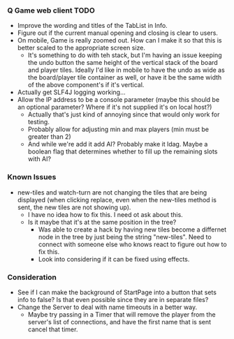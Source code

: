 ### Q Game web client TODO ###
  * Improve the wording and titles of the TabList in Info.
  * Figure out if the current manual opening and closing is clear to users.
  * On mobile, Game is really zoomed out. How can I make it so that this is better scaled to the appropriate screen size. 
    * It's something to do with teh stack, but I'm having an issue keeping the undo button the same height of the vertical stack of the board and player tiles. Ideally I'd like in mobile to have the undo as wide as the board/player tile container as well, or have it be the same width of the above component's if it's vertical.
  * Actually get SLF4J logging working...
  * Allow the IP address to be a console parameter (maybe this should be an optional parameter? Where if it's not supplied it's on local host?)
    * Actually that's just kind of annoying since that would only work for testing.
    * Probably allow for adjusting min and max players (min must be greater than 2)
    * And while we're add it add AI? Probably make it ldag. Maybe a boolean flag that determines whether to fill up the remaining slots with AI?


### Known Issues
  * new-tiles and watch-turn are not changing the tiles that are being displayed (when clicking replace, even when the new-tiles method is sent, the new tiles are not showing up). 
    * I have no idea how to fix this. I need ot ask about this. 
    * Is it maybe that it's at the same position in the tree?
      * Was able to create a hack by having new tiles become a differnet node in the tree by just being the string "new-tiles". Need to connect with someone else who knows react to figure out how to fix this.
      * Look into considering if it can be fixed using effects. 

### Consideration
  * See if I can make the background of StartPage into a button that sets info to false? Is that even possible since they are in separate files?
  * Change the Server to deal with name timeouts in a better way.
    * Maybe try passing in a Timer that will remove the player from the server's list of connections, and have the first name that is sent cancel that timer. 
